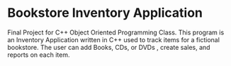 # Bookstore Inventory Application 
Final Project for C++ Object Oriented Programming Class. 
This program is an Inventory Application written in C++ used to track items for a fictional bookstore. The user can add Books, CDs, or DVDs , create sales, and reports on each item. 
